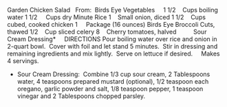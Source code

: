 Garden Chicken Salad
 
From:  Birds Eye Vegetables
 
 
1 1/2    Cups boiling water
1 1/2     Cups dry Minute Rice
1    Small onion, diced
1 1/2    Cups cubed, cooked chicken
1     Package (16 ounces) Birds Eye Broccoli Cuts, thawed
1/2    Cup sliced celery
8    Cherry tomatoes, halved
    
    Sour Cream Dressing*
 
 
DIRECTIONS
Pour boiling water over rice and onion in 2-quart bowl.  Cover with foil and let stand 5 minutes.  Stir in dressing and remaining ingredients and mix lightly.  Serve on lettuce if desired.  
 
Makes 4 servings. 
 
* Sour Cream Dressing:  Combine 1/3 cup sour cream, 2 Tablespoons water, 4 teaspoons prepared mustard (optional), 1/2 teaspoon each oregano, garlic powder and salt, 1/8 teaspoon pepper, 1 teaspoon vinegar and 2 Tablespoons chopped parsley.
